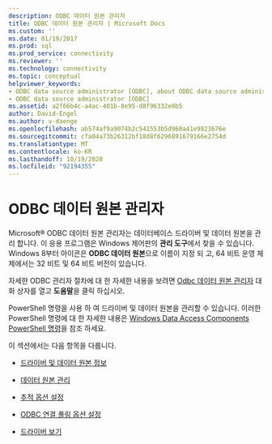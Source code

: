```yaml
---
description: ODBC 데이터 원본 관리자
title: ODBC 데이터 원본 관리자 | Microsoft Docs
ms.custom: ''
ms.date: 01/19/2017
ms.prod: sql
ms.prod_service: connectivity
ms.reviewer: ''
ms.technology: connectivity
ms.topic: conceptual
helpviewer_keywords:
- ODBC data source administrator [ODBC], about ODBC data source administrator
- ODBC data source administrator [ODBC]
ms.assetid: a2f66b4c-a4ac-401b-8e95-d8f96332e0b5
author: David-Engel
ms.author: v-daenge
ms.openlocfilehash: ab574af9a9074b2c541553b5d960a41e9823676e
ms.sourcegitcommit: cfa04a73b26312bf18d8f6296891679166e2754d
ms.translationtype: MT
ms.contentlocale: ko-KR
ms.lasthandoff: 10/19/2020
ms.locfileid: "92194355"
---
```

# <a name="odbc-data-source-administrator"></a>ODBC 데이터 원본 관리자
Microsoft® ODBC 데이터 원본 관리자는 데이터베이스 드라이버 및 데이터 원본을 관리 합니다. 이 응용 프로그램은 Windows 제어판의 **관리 도구**에서 찾을 수 있습니다. Windows 8부터 아이콘은 **ODBC 데이터 원본**으로 이름이 지정 되 고, 64 비트 운영 체제에서는 32 비트 및 64 비트 버전이 있습니다.  
  
 자세한 ODBC 관리자 절차에 대 한 자세한 내용을 보려면 [Odbc 데이터 원본 관리자](/previous-versions//ms716327(v=vs.85)) 대화 상자를 열고 **도움말**을 클릭 하십시오.  
  
 PowerShell 명령을 사용 하 여 드라이버 및 데이터 원본을 관리할 수 있습니다. 이러한 PowerShell 명령에 대 한 자세한 내용은 [Windows Data Access Components PowerShell 명령](/previous-versions/windows/desktop/jj134064(v=vs.85))을 참조 하세요.  
  
 이 섹션에서는 다음 항목을 다룹니다.  
  
-   [드라이버 및 데이터 원본 정보](../../odbc/admin/about-drivers-and-data-sources.md)  
  
-   [데이터 원본 관리](../../odbc/admin/managing-data-sources.md)  
  
-   [추적 옵션 설정](../../odbc/admin/setting-tracing-options.md)  
  
-   [ODBC 연결 풀링 옵션 설정](../../odbc/admin/setting-odbc-connection-pooling-options.md)  
  
-   [드라이버 보기](../../odbc/admin/viewing-drivers.md)